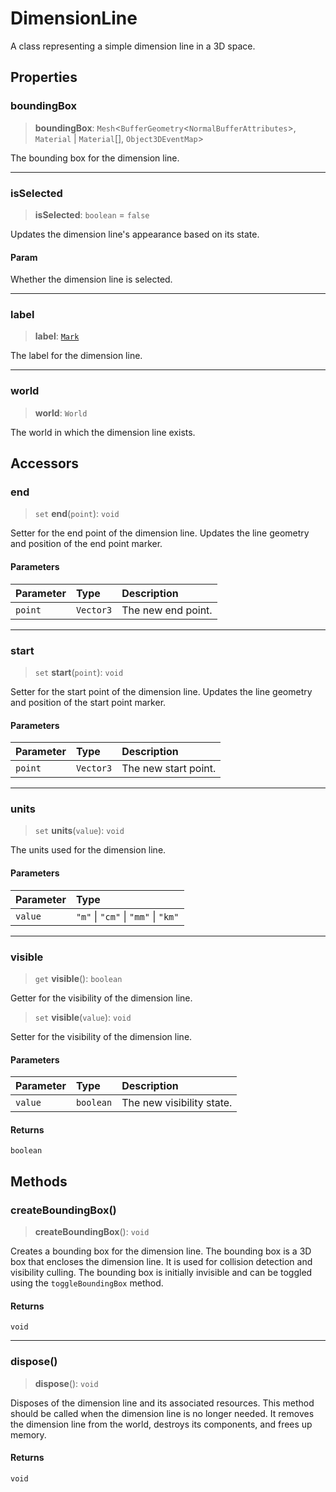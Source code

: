 # DimensionLine

A class representing a simple dimension line in a 3D space.

## Properties

### boundingBox

> **boundingBox**: `Mesh`\<`BufferGeometry`\<`NormalBufferAttributes`\>, `Material` \| `Material`[], `Object3DEventMap`\>

The bounding box for the dimension line.

***

### isSelected

> **isSelected**: `boolean` = `false`

Updates the dimension line's appearance based on its state.

#### Param

Whether the dimension line is selected.

***

### label

> **label**: [`Mark`](Mark.md)

The label for the dimension line.

***

### world

> **world**: `World`

The world in which the dimension line exists.

## Accessors

### end

> `set` **end**(`point`): `void`

Setter for the end point of the dimension line.
Updates the line geometry and position of the end point marker.

#### Parameters

| Parameter | Type | Description |
| :------ | :------ | :------ |
| `point` | `Vector3` | The new end point. |

***

### start

> `set` **start**(`point`): `void`

Setter for the start point of the dimension line.
Updates the line geometry and position of the start point marker.

#### Parameters

| Parameter | Type | Description |
| :------ | :------ | :------ |
| `point` | `Vector3` | The new start point. |

***

### units

> `set` **units**(`value`): `void`

The units used for the dimension line.

#### Parameters

| Parameter | Type |
| :------ | :------ |
| `value` | `"m"` \| `"cm"` \| `"mm"` \| `"km"` |

***

### visible

> `get` **visible**(): `boolean`

Getter for the visibility of the dimension line.

> `set` **visible**(`value`): `void`

Setter for the visibility of the dimension line.

#### Parameters

| Parameter | Type | Description |
| :------ | :------ | :------ |
| `value` | `boolean` | The new visibility state. |

#### Returns

`boolean`

## Methods

### createBoundingBox()

> **createBoundingBox**(): `void`

Creates a bounding box for the dimension line.
The bounding box is a 3D box that encloses the dimension line.
It is used for collision detection and visibility culling.
The bounding box is initially invisible and can be toggled using the `toggleBoundingBox` method.

#### Returns

`void`

***

### dispose()

> **dispose**(): `void`

Disposes of the dimension line and its associated resources.
This method should be called when the dimension line is no longer needed.
It removes the dimension line from the world, destroys its components, and frees up memory.

#### Returns

`void`
